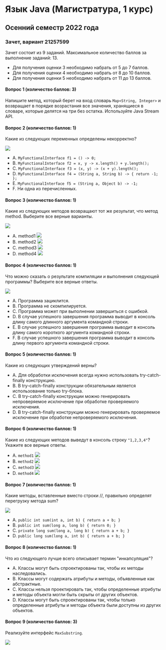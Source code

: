 # Язык Java (Магистратура, 1 курс)
## Осенний семестр 2022 года

### Зачет, вариант 21257599

Зачет состоит из 9 заданий. Максимальное количество баллов за выполнение заданий: 13.
- Для получения оценки 3 необходимо набрать от 5 до 7 баллов.
- Для получения оценки 4 необходимо набрать от 8 до 10 баллов.
- Для получения оценки 5 необходимо набрать от 11 до 13 баллов.

#### Вопрос 1 (количество баллов: 3)

Напишите метод, который берет на вход словарь `Map<String, Integer>` и возвращает в порядке возрастания все значения, хранящиеся в словаре, которые делятся на три без остатка. Используйте Java Stream API.


#### Вопрос 2 (количество баллов: 1)

Какие из следующих переменных определены некорректно?

![](https://github.com/java-bfu/master-22-exam/blob/main/img/q6_v2.png)

- A. `MyFunctionalInterface f1 = () -> 0;`
- B. `MyFunctionalInterface f2 = x, y -> x.length() + y.length();`
- C. `MyFunctionalInterface f3 = (x, y) -> (x + y).length();`
- D. `MyFunctionalInterface f4 = (String a, String b) -> { return -1; };`
- E. `MyFunctionalInterface f5 = (String a, Object b) -> -1;`
- F. Ни одна из перечисленных.

#### Вопрос 3 (количество баллов: 1)

Какие из следующих методов возвращают тот же результат, что метод method. Выберите все верные варианты.

![](https://github.com/java-bfu/master-22-exam/blob/main/img/q1_v5.png)

- A. method1
  ![](https://github.com/java-bfu/master-22-exam/blob/main/img/q1_v5_o1.png)
- B. method2
  ![](https://github.com/java-bfu/master-22-exam/blob/main/img/q1_v5_o2.png)
- C. method3
  ![](https://github.com/java-bfu/master-22-exam/blob/main/img/q1_v5_o3.png)
- D. method4
  ![](https://github.com/java-bfu/master-22-exam/blob/main/img/q1_v5_o4.png)

#### Вопрос 4 (количество баллов: 1)

Что можно сказать о результате компиляции и выполнения следующей программы? Выберите все верные ответы.

![](https://github.com/java-bfu/master-22-exam/blob/main/img/q7_v3.png)

- A. Программа зациклится.
- B. Программа не скомпилируется.
- C. Программа может при выполнении завершиться с ошибкой.
- D. В случае успешного завершения программа выводит в консоль длину самого длинного аргумента командной строки.
- E. В случае успешного завершения программа выводит в консоль длину самого короткого аргумента командной строки.
- F. В случае успешного завершения программа выводит в консоль длину первого аргумента командной строки.

#### Вопрос 5 (количество баллов: 1)

Какие из следующих утверждений верны?


- A. Для обработки исключения всегда нужно использовать try-catch-finally конструкцию.
- B. В try-catch-finally конструкции обязательным является использование только try-блока.
- C. В try-catch-finally конструкции можно генерировать непроверяемое исключение при обработке проверяемого исключения.
- D. В try-catch-finally конструкции можно генерировать проверяемое исключение при обработке непроверяемого исключения.

#### Вопрос 6 (количество баллов: 1)

Какие из следующих методов выведут в консоль строку `"1,2,3,4"`? Укажите все верные ответы.


- A. `method1`
  ![](https://github.com/java-bfu/master-22-exam/blob/main/img/q2_v5_o1.png)
- B. `method2`
  ![](https://github.com/java-bfu/master-22-exam/blob/main/img/q2_v5_o2.png)
- C. `method3`
  ![](https://github.com/java-bfu/master-22-exam/blob/main/img/q2_v5_o3.png)
- D. `method4`
  ![](https://github.com/java-bfu/master-22-exam/blob/main/img/q2_v5_o4.png)

#### Вопрос 7 (количество баллов: 1)

Какие методы, вставленные вместо строки //, правильно определят перегрузку метода sum?

![](https://github.com/java-bfu/master-22-exam/blob/main/img/q5_v5.png)

- A. `public int sum(int a, int b) { return a + b; }`
- B. `public int sum(long a, long b) { return 0; }`
- C. `private long sum(long a, long b) { return a + b; }`
- D. `public long sum(long a, int b) { return a + b; }`

#### Вопрос 8 (количество баллов: 1)

Что из следующего лучше всего описывает термин "инкапсуляция"?


- A. Классы могут быть спроектированы так, чтобы их методы наследовались.
- B. Классы могут содержать атрибуты и методы, объявленные как абстрактные.
- C. Классы нельзя проектировать так, чтобы определенные атрибуты и методы объекта могли быть скрыты от других объектов.
- D. Классы могут быть спроектированы так, чтобы только определенные атрибуты и методы объекта были доступны из других объектов.

#### Вопрос 9 (количество баллов: 3)

Реализуйте интерфейс `MaxSubstring`.

![](https://github.com/java-bfu/master-22-exam/blob/main/img/q3_v3.png)

